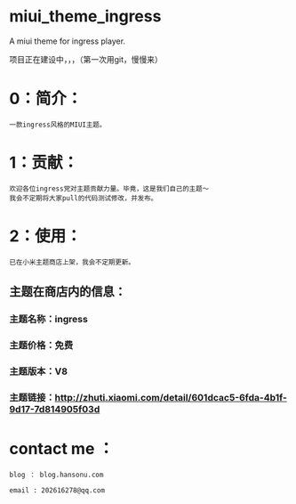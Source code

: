 # miui_theme_ingress

A miui theme for ingress player.

项目正在建设中，，，（第一次用git，慢慢来）

# 0：简介：
    一款ingress风格的MIUI主题。
    
# 1：贡献：
    欢迎各位ingress党对主题贡献力量。毕竟，这是我们自己的主题～
    我会不定期将大家pull的代码测试修改，并发布。
    
# 2：使用：
    已在小米主题商店上架，我会不定期更新。
##      主题在商店内的信息：
###        主题名称：ingress
###        主题价格：免费
###        主题版本：V8
###        主题链接：http://zhuti.xiaomi.com/detail/601dcac5-6fda-4b1f-9d17-7d814905f03d


# contact me ：
    blog ： blog.hansonu.com
    
    email : 202616278@qq.com

